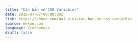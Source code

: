```yaml
---
title: "Căn bản về CSS Variables"
date: 2018-07-07T00:00:00Z
link: https://ehkoo.com/bai-viet/can-ban-ve-css-variables
source: ehkoo.com
language: Vietnamese
draft: false
---
```


